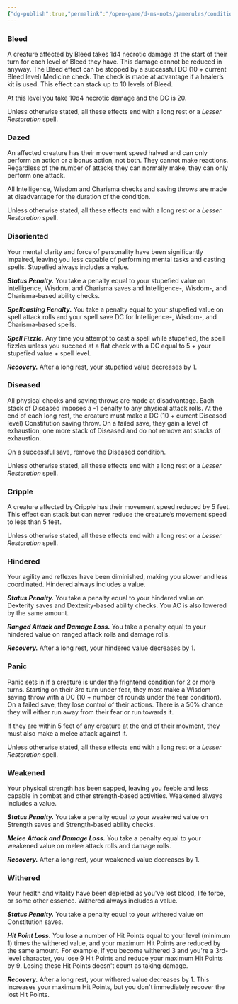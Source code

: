 ```yaml
---
{"dg-publish":true,"permalink":"/open-game/d-ms-nots/gamerules/conditions/"}
---
```


### Bleed

A creature affected by Bleed takes 1d4 necrotic damage at the start of their turn for each level of Bleed they have. This damage cannot be reduced in anyway. The Bleed effect can be stopped by a successful DC (10 + current Bleed level) Medicine check. The check is made at advantage if a healer’s kit is used. This effect can stack up to 10 levels of Bleed.

At this level you take 10d4 necrotic damage and the DC is 20.

Unless otherwise stated, all these effects end with a long rest or a _Lesser Restoration_ spell.
### Dazed

An affected creature has their movement speed halved and can only perform an action or a bonus action, not both. They cannot make reactions. Regardless of the number of attacks they can normally make, they can only perform one attack.

All Intelligence, Wisdom and Charisma checks and saving throws are made at disadvantage for the duration of the condition.

Unless otherwise stated, all these effects end with a long rest or a _Lesser Restoration_ spell.
### Disoriented
Your mental clarity and force of personality have been significantly impaired, leaving you less capable of performing mental tasks and casting spells. Stupefied always includes a value.

***Status Penalty.*** You take a penalty equal to your stupefied value on Intelligence, Wisdom, and Charisma saves and Intelligence-, Wisdom-, and Charisma-based ability checks.

***Spellcasting Penalty.*** You take a penalty equal to your stupefied value on spell attack rolls and your spell save DC for Intelligence-, Wisdom-, and Charisma-based spells.

***Spell Fizzle.*** Any time you attempt to cast a spell while stupefied, the spell fizzles unless you succeed at a flat check with a DC equal to 5 + your stupefied value + spell level.

***Recovery.*** After a long rest, your stupefied value decreases by 1.
### Diseased

All physical checks and saving throws are made at disadvantage. Each stack of Diseased imposes a -1 penalty to any physical attack rolls. At the end of each long rest, the creature must make a DC (10 + current Diseased level) Constitution saving throw. On a failed save, they gain a level of exhaustion, one more stack of Diseased and do not remove ant stacks of exhaustion.

On a successful save, remove the Diseased condition.

Unless otherwise stated, all these effects end with a long rest or a _Lesser Restoration_ spell.
### Cripple

A creature affected by Cripple has their movement speed reduced by 5 feet. This effect can stack but can never reduce the creature’s movement speed to less than 5 feet.

Unless otherwise stated, all these effects end with a long rest or a _Lesser Restoration_ spell.
### Hindered
Your agility and reflexes have been diminished, making you slower and less coordinated. Hindered always includes a value.

***Status Penalty.*** You take a penalty equal to your hindered value on Dexterity saves and Dexterity-based ability checks. You AC is also lowered by the same amount.

***Ranged Attack and Damage Loss.*** You take a penalty equal to your hindered value on ranged attack rolls and damage rolls.

***Recovery.*** After a long rest, your hindered value decreases by 1.
### Panic

Panic sets in if a creature is under the frightend condition for 2 or more turns. Starting on their 3rd turn under fear, they most make a Wisdom saving throw with a DC (10 + number of rounds under the fear condition). On a failed save, they lose control of their actions. There is a 50% chance they will either run away from their fear or run towards it.

If they are within 5 feet of any creature at the end of their movment, they must also make a melee attack against it.

Unless otherwise stated, all these effects end with a long rest or a _Lesser Restoration_ spell.
### Weakened
Your physical strength has been sapped, leaving you feeble and less capable in combat and other strength-based activities. Weakened always includes a value.

***Status Penalty.*** You take a penalty equal to your weakened value on Strength saves and Strength-based ability checks.

***Melee Attack and Damage Loss.*** You take a penalty equal to your weakened value on melee attack rolls and damage rolls.

***Recovery.*** After a long rest, your weakened value decreases by 1.
### Withered

Your health and vitality have been depleted as you've lost blood, life force, or some other essence. Withered always includes a value.

***Status Penalty.*** You take a penalty equal to your withered value on Constitution saves.

***Hit Point Loss.*** You lose a number of Hit Points equal to your level (minimum 1) times the withered value, and your maximum Hit Points are reduced by the same amount. For example, if you become withered 3 and you're a 3rd-level character, you lose 9 Hit Points and reduce your maximum Hit Points by 9. Losing these Hit Points doesn't count as taking damage.

***Recovery.***
After a long rest, your withered value decreases by 1. This increases your maximum Hit Points, but you don't immediately recover the lost Hit Points.